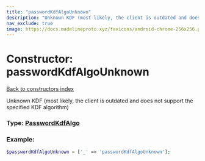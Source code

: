 ```yaml
---
title: "passwordKdfAlgoUnknown"
description: "Unknown KDF (most likely, the client is outdated and does not support the specified KDF algorithm)"
nav_exclude: true
image: https://docs.madelineproto.xyz/favicons/android-chrome-256x256.png
---
```

# Constructor: passwordKdfAlgoUnknown  
[Back to constructors index](/API_docs/constructors/index.html)



Unknown KDF (most likely, the client is outdated and does not support the specified KDF algorithm)




### Type: [PasswordKdfAlgo](/API_docs/types/PasswordKdfAlgo.html)


### Example:

```php
$passwordKdfAlgoUnknown = ['_' => 'passwordKdfAlgoUnknown'];
```  
